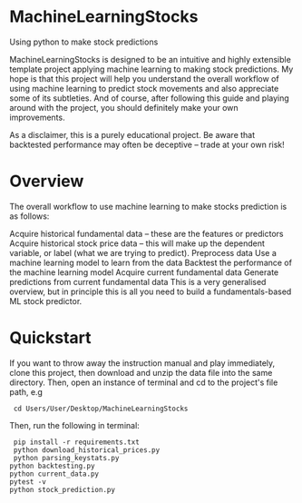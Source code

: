 # MachineLearningStocks
Using python to make stock predictions

MachineLearningStocks is designed to be an intuitive and highly extensible template project applying machine learning to making stock predictions. My hope is that this project will help you understand the overall workflow of using machine learning to predict stock movements and also appreciate some of its subtleties. And of course, after following this guide and playing around with the project, you should definitely make your own improvements.


As a disclaimer, this is a purely educational project. Be aware that backtested performance may often be deceptive – trade at your own risk!

# Overview
The overall workflow to use machine learning to make stocks prediction is as follows:

Acquire historical fundamental data – these are the features or predictors
Acquire historical stock price data – this will make up the dependent variable, or label (what we are trying to predict).
Preprocess data
Use a machine learning model to learn from the data
Backtest the performance of the machine learning model
Acquire current fundamental data
Generate predictions from current fundamental data
This is a very generalised overview, but in principle this is all you need to build a fundamentals-based ML stock predictor.


# Quickstart
If you want to throw away the instruction manual and play immediately, clone this project, then download and unzip the data file into the same directory. Then, open an instance of terminal and cd to the project's file path, e.g

     cd Users/User/Desktop/MachineLearningStocks
Then, run the following in terminal:

     pip install -r requirements.txt
     python download_historical_prices.py
     python parsing_keystats.py
    python backtesting.py
    python current_data.py
    pytest -v
    python stock_prediction.py
